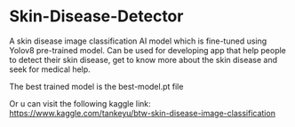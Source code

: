 # Skin-Disease-Detector
A skin disease image classification AI model which is fine-tuned using Yolov8 pre-trained model. Can be used for developing app that help people to detect their skin disease, get to know more about the skin disease and seek for medical help. 

The best trained model is the best-model.pt file

Or u can visit the following kaggle link: https://www.kaggle.com/tankeyu/btw-skin-disease-image-classification

